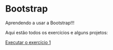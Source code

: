 # Bootstrap
 Aprendendo a usar a Bootstrap!!!
 
 Aqui estão todos os exercícios e alguns projetos:

 <a href= "https://anajulialeite.github.io/Bootstrap/Aula01.html#">Executar o exercício 1</a>
